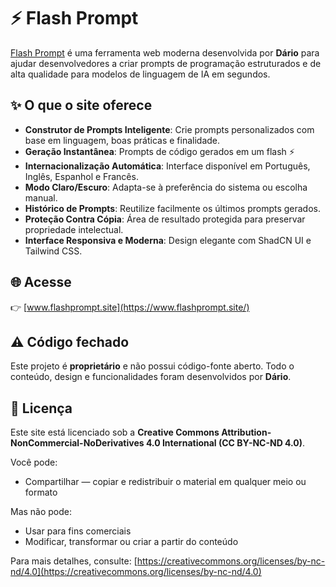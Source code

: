 # ⚡ Flash Prompt
[Flash Prompt](https://www.flashprompt.site) é uma ferramenta web moderna desenvolvida por **Dário** para ajudar desenvolvedores a criar prompts de programação estruturados e de alta qualidade para modelos de linguagem de IA em segundos.

## ✨ O que o site oferece
- **Construtor de Prompts Inteligente**: Crie prompts personalizados com base em linguagem, boas práticas e finalidade.
- **Geração Instantânea**: Prompts de código gerados em um flash ⚡
- **Internacionalização Automática**: Interface disponível em Português, Inglês, Espanhol e Francês.
- **Modo Claro/Escuro**: Adapta-se à preferência do sistema ou escolha manual.
- **Histórico de Prompts**: Reutilize facilmente os últimos prompts gerados.
- **Proteção Contra Cópia**: Área de resultado protegida para preservar propriedade intelectual.
- **Interface Responsiva e Moderna**: Design elegante com ShadCN UI e Tailwind CSS.

## 🌐 Acesse
👉 [www.flashprompt.site](https://www.flashprompt.site/)

## ⚠️ Código fechado
Este projeto é **proprietário** e não possui código-fonte aberto. Todo o conteúdo, design e funcionalidades foram desenvolvidos por **Dário**.

## 📄 Licença
Este site está licenciado sob a **Creative Commons Attribution-NonCommercial-NoDerivatives 4.0 International (CC BY-NC-ND 4.0)**.

Você pode:
- Compartilhar — copiar e redistribuir o material em qualquer meio ou formato

Mas não pode:
- Usar para fins comerciais
- Modificar, transformar ou criar a partir do conteúdo

Para mais detalhes, consulte: [https://creativecommons.org/licenses/by-nc-nd/4.0](https://creativecommons.org/licenses/by-nc-nd/4.0)
